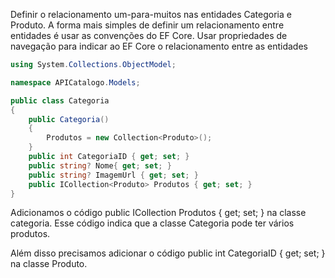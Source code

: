 Definir o relacionamento um-para-muitos nas entidades Categoria e Produto.
A forma mais simples de definir um relacionamento entre entidades é usar as convenções do EF Core.
Usar propriedades de navegação para indicar ao EF Core o relacionamento entre as entidades

````c#
using System.Collections.ObjectModel;

namespace APICatalogo.Models;

public class Categoria
{
    public Categoria()
    {
        Produtos = new Collection<Produto>();
    }
    public int CategoriaID { get; set; }
    public string? Nome{ get; set; }
    public string? ImagemUrl { get; set; }
    public ICollection<Produto> Produtos { get; set; }
}

````
Adicionamos o código public ICollection<Produto> Produtos { get; set; } na classe categoria. Esse código indica que a classe Categoria pode ter vários produtos.

Além disso precisamos adicionar o código public int CategoriaID { get; set; } na classe Produto.

````c#

````